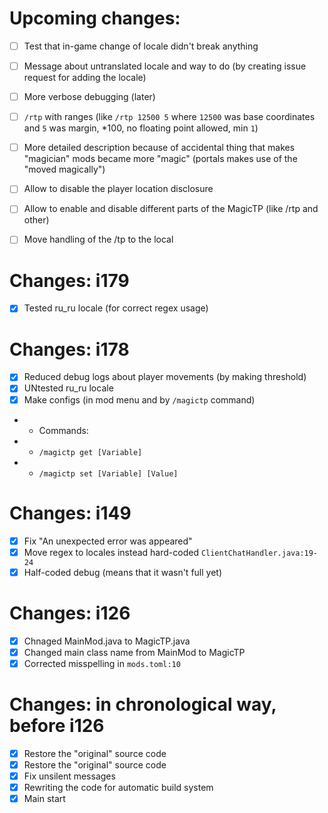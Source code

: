 # Upcoming changes:
- [ ] Test that in-game change of locale didn't break anything
- [ ] Message about untranslated locale and way to do (by creating issue request for adding the locale)
- [ ] More verbose debugging (later)
- [ ] `/rtp` with ranges (like `/rtp 12500 5` where `12500` was base coordinates and `5` was margin, *100, no floating point allowed, min `1`)
- [ ] More detailed description because of accidental thing that makes "magician" mods became more "magic" (portals makes use of the "moved magically")
- [ ] Allow to disable the player location disclosure
- [ ] Allow to enable and disable different parts of the MagicTP (like /rtp and other)
- [ ] Move handling of the /tp to the local


# Changes: i179
- [x] Tested ru_ru locale (for correct regex usage)

# Changes: i178
- [x] Reduced debug logs about player movements (by making threshold)
- [x] UNtested ru_ru locale
- [x] Make configs (in mod menu and by `/magictp` command)
- - Commands:
- - `/magictp get [Variable]`
- - `/magictp set [Variable] [Value]`

# Changes: i149
- [x] Fix "An unexpected error was appeared"
- [x] Move regex to locales instead hard-coded `ClientChatHandler.java:19-24`
- [x] Half-coded debug (means that it wasn't full yet)

# Changes: i126
- [x] Chnaged MainMod.java to MagicTP.java
- [x] Changed main class name from MainMod to MagicTP
- [x] Corrected misspelling in `mods.toml:10`

# Changes: in chronological way, before i126
- [x] Restore the "original" source code
- [x] Restore the "original" source code
- [x] Fix unsilent messages
- [x] Rewriting the code for automatic build system
- [x] Main start